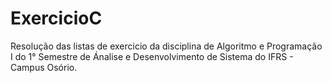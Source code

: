 # ExercicioC
Resolução das listas de exercicio da disciplina de Algoritmo e Programação I do 1° Semestre de Ánalise e Desenvolvimento de Sistema do IFRS - Campus Osório.
